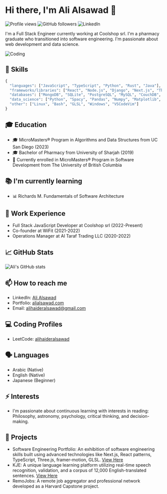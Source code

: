 # Hi there, I'm Ali Alsawad 👋

![Profile views](https://gpvc.arturio.dev/alialsawad)
![GitHub followers](https://img.shields.io/github/followers/alialsawad?style=social)
![LinkedIn](https://img.shields.io/badge/-LinkedIn-blue?style=flat&logo=Linkedin&logoColor=white&link=https://www.linkedin.com/in/ali-al-sawad/)

I'm a Full Stack Engineer currently working at Coolshop srl. I'm a pharmacy graduate who transitioned into software engineering. I'm passionate about web development and data science.

![Coding](https://media.giphy.com/media/Y4ak9Ki2GZCbJxAnJD/giphy.gif)

## 🚀 Skills

```python
{
  "languages": ["JavaScript", "TypeScript", "Python", "Rust", "Java"],
  "frameworks/libraries": ["React", "Node.js", "Django", "Next.js", "Three.js", "GraphQL", "Apollo", "Material UI", "Tailwind", "Yew.rs", "WebAssembly"],
  "databases": ["MongoDB", "SQLite", "PostgreSQL", "MySQL", "CouchDB", "Firebase"],
  "data_science": ["Python", "Spacy", "Pandas", "Numpy", "Matplotlib", "Scikit-learn", "TensorFlow", "Keras", "Statsmodels", "Seaborn"],
  "other": ["Linux", "Bash", "GLSL", "Windows", "VSCodeVim"]
}
```

## 🎓 Education

- 🎓 MicroMasters® Program in Algorithms and Data Structures from UC San Diego (2023)
- 🎓 Bachelor of Pharmacy from University of Sharjah (2019)
- 🔵 Currently enrolled in MicroMasters® Program in Software Development from The University of British Columbia

## 📚 I'm currently learning

- 📊 Richards M. Fundamentals of Software Architecture

## 🏢 Work Experience

- Full Stack JavaScript Developer at Coolshop srl (2022-Present)
- Co-founder at WiFit (2021-2022)
- Operations Manager at Al Taraf Trading LLC (2020-2022)

## 📈 GitHub Stats

![Ali's GitHub stats](https://github-readme-stats.vercel.app/api?username=alialsawad&show_icons=true&theme=radical)

## 📫 How to reach me

- LinkedIn: [Ali Alsawad](https://www.linkedin.com/in/ali-al-sawad/)
- Portfolio: [alialsawad.com](https://alialsawad.com/)
- Email: [alihaideralsawad@gmail.com](mailto:alihaideralsawad@gmail.com)

## 💻 Coding Profiles

- LeetCode: [alihaideralsawad](https://leetcode.com/alihaideralsawad/)

## 🗣️ Languages

- Arabic (Native)
- English (Native)
- Japanese (Beginner)

## ⚡ Interests

- I'm passionate about continuous learning with interests in reading: Philosophy, astronomy, psychology, critical thinking, and decision-making.

## 💼 Projects

- Software Engineering Portfolio: An exhibition of software engineering skills built using advanced technologies like Next.js, React patterns, TypeScript, Three.js, framer-motion, GLSL. [View Here](https://alialsawad.com/)
- KJE: A unique language learning platform utilizing real-time speech recognition, validation, and a corpus of 12,000 English-translated sentences. [View Here](https://kje-frontend.vercel.app/)
- RemoJobs: A remote job aggregator and professional network developed as a Harvard Capstone project.
